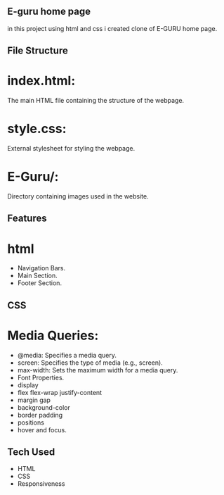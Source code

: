 ## E-guru home page 

in this project using html and css i created clone of E-GURU home page.


## File Structure

# index.html:
The main HTML file containing the structure of the webpage.
# style.css: 
External stylesheet for styling the webpage.
# E-Guru/: 
Directory containing images used in the website.


## Features
# html
- Navigation Bars.
- Main Section.
- Footer Section.

## CSS 
# Media Queries:
- @media: Specifies a media query.
- screen: Specifies the type of media (e.g., screen).
- max-width: Sets the maximum width for a media query.
- Font Properties.
- display
- flex flex-wrap justify-content
- margin gap
- background-color
- border padding
- positions
- hover and focus.

## Tech Used

- HTML
- CSS
- Responsiveness

